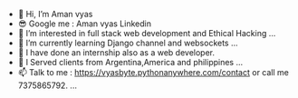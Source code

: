 - 👋 Hi, I’m Aman vyas
- 😎 Google me : Aman vyas Linkedin
- 👀 I’m interested in full stack web development and Ethical Hacking ...
- 🌱 I’m currently learning Django channel and websockets ...
- 🌱 I have done an internship also as a web developer.
- 🌱 I Served clients from Argentina,America and philippines ...
- 📫 Talk to me : https://vyasbyte.pythonanywhere.com/contact or call me 7375865792. ...

<!---
Aman-byte-hacker/Aman-byte-hacker is a ✨ special ✨ repository because its `README.md` (this file) appears on your GitHub profile.
You can click the Preview link to take a look at your changes.
--->
